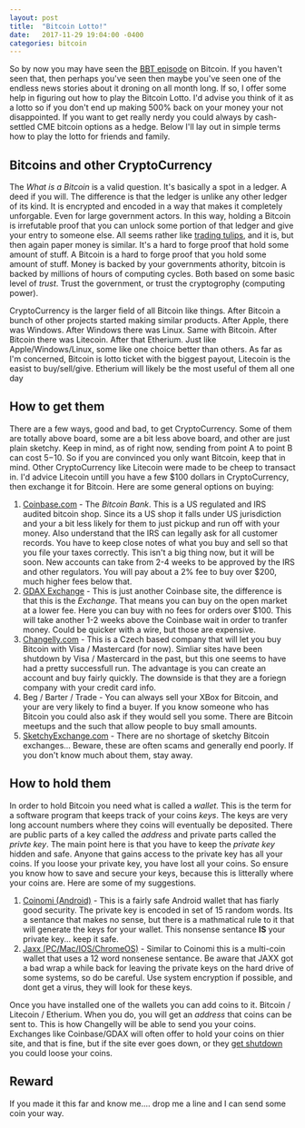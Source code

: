 ```yaml
---
layout: post
title:  "Bitcoin Lotto!"
date:   2017-11-29 19:04:00 -0400
categories: bitcoin
---
```

So by now you may have seen the [BBT episode](http://www.cbs.com/shows/big_bang_theory/video/) on Bitcoin.  If you haven't seen that, then perhaps you've seen then maybe you've seen one of the endless news stories about it droning on all month long.  If so, I offer some help in figuring out how to play the Bitcoin Lotto.  I'd advise you think of it as a lotto so if you don't end up making 500% back on your money your not disappointed.  If you want to get really nerdy you could always by cash-settled CME bitcoin options as a hedge.  Below I'll lay out in simple terms how to play the lotto for friends and family.

## Bitcoins and other CryptoCurrency
The *What is a Bitcoin* is a valid question.  It's basically a spot in a ledger.  A deed if you will.  The difference is that the ledger is unlike any other ledger of its kind.  It is encrypted and encoded in a way that makes it completely unforgable.  Even for large government actors.  In this way, holding a Bitcoin is irrefutable proof that you can unlock some portion of that ledger and give your entry to someone else.  All seems rather like [trading tulips](https://www.youtube.com/watch?v=CWu7lIpNvC), and it is, but then again paper money is similar.  It's a hard to forge proof that hold some amount of stuff.  A Bitcoin is a hard to forge proof that you hold some amount of stuff.  Money is backed by your governments athority, bitcoin is backed by millions of hours of computing cycles.  Both based on some basic level of *trust*.  Trust the government, or trust the cryptogrophy (computing power).

CryptoCurrency is the larger field of all Bitcoin like things.  After Bitcoin a bunch of other projects started making similar products.  After Apple, there was Windows.  After Windows there was Linux.  Same with Bitcoin.  After Bitcoin there was Litecoin.  After that Etherium.  Just like Apple/Windows/Linux, some like one choice better than others.  As far as I'm concerned, Bitcoin is lotto ticket with the biggest payout, Litecoin is the easist to buy/sell/give.  Etherium will likely be the most useful of them all one day

## How to get them
There are a few ways, good and bad, to get CryptoCurrency.  Some of them are totally above board, some are a bit less above board, and other are just plain sketchy.  Keep in mind, as of right now, sending from point A to point B can cost $5-$10.  So if you are convinced you only want Bitcoin, keep that in mind.  Other CryptoCurrency like Litecoin were made to be cheep to transact in.  I'd advice Litecoin untill you have a few $100 dollars in CryptoCurrency, then exchange it for Bitcoin.  Here are some general options on buying:

1. [Coinbase.com](https://www.coinbase.com/dashboard) - The *Bitcoin Bank*.  This is a US regulated and IRS audited bitcoin shop.  Since its a US shop it falls under US jurisdiction and your a bit less likely for them to just pickup and run off with your money.  Also understand that the IRS can legally ask for all customer records.  You have to keep close notes of what you buy and sell so that you file your taxes correctly.  This isn't a big thing now, but it will be soon.  New accounts can take from 2-4 weeks to be approved by the IRS and other regulators.  You will pay about a 2% fee to buy over $200, much higher fees below that.
2. [GDAX Exchange](https://www.gdax.com/) - This is just another Coinbase site, the difference is that this is the *Exchange*.  That means you can buy on the open market at a lower fee.  Here you can buy with no fees for orders over $100.  This will take another 1-2 weeks above the Coinbase wait in order to tranfer money.  Could be quicker with a wire, but those are expensive.
3. [Changelly.com](https://changelly.com/) - This is a Czech based company that will let you buy Bitcoin with Visa / Mastercard (for now).  Simliar sites have been shutdown by Visa / Mastercard in the past, but this one seems to have had a pretty successfull run.  The advantage is you can create an account and buy fairly quickly.  The downside is that they are a foriegn company with your credit card info.
4. Beg / Barter / Trade - You can always sell your XBox for Bitcoin, and your are very likely to find a buyer.  If you know someone who has Bitcoin you could also ask if they would sell you some.  There are Bitcoin meetups and the such that allow people to buy small amounts.
5. [SketchyExchange.com](https://btc-e.com/) - There are no shortage of sketchy Bitcoin exchanges... Beware, these are often scams and generally end poorly.  If you don't know much about them, stay away.

## How to hold them
In order to hold Bitcoin you need what is called a *wallet*.  This is the term for a software program that keeps track of your coins *keys*.  The keys are very long account numbers where they coins will eventually be deposited.  There are public parts of a key called the *address* and private parts called the *privte key*.  The main point here is that you have to keep the *private key* hidden and safe.  Anyone that gains access to the private key has all your coins.  If you loose your private key, you have lost all your coins.  So ensure you know how to save and secure your keys, because this is litterally where your coins are.  Here are some of my suggestions.

1. [Coinomi (Android)](https://coinomi.com/) - This is a fairly safe Android wallet that has fiarly good security.  The private key is encoded in set of 15 random words.  Its a sentance that makes no sense, but there is a mathmatical rule to it that will generate the keys for your wallet.  This nonsense sentance **IS** your private key... keep it safe.
2. [Jaxx (PC/Mac/IOS/ChromeOS)](https://jaxx.io/) - Similar to Coinomi this is a multi-coin wallet that uses a 12 word nonsenese sentance.  Be aware that JAXX got a bad wrap a while back for leaving the private keys on the hard drive of some systems, so do be careful.  Use system encryption if possible, and dont get a virus, they will look for these keys.

Once you have installed one of the wallets you can add coins to it.  Bitcoin / Litecoin / Etherium.  When you do, you will get an *address* that coins can be sent to.  This is how Changelly will be able to send you your coins.  Exchanges like Coinbase/GDAX will often offer to hold your coins on thier site, and that is fine, but if the site ever goes down, or they [get shutdown](https://btc-e.com/) you could loose your coins.

## Reward

If you made it this far and know me.... drop me a line and I can send some coin your way.

